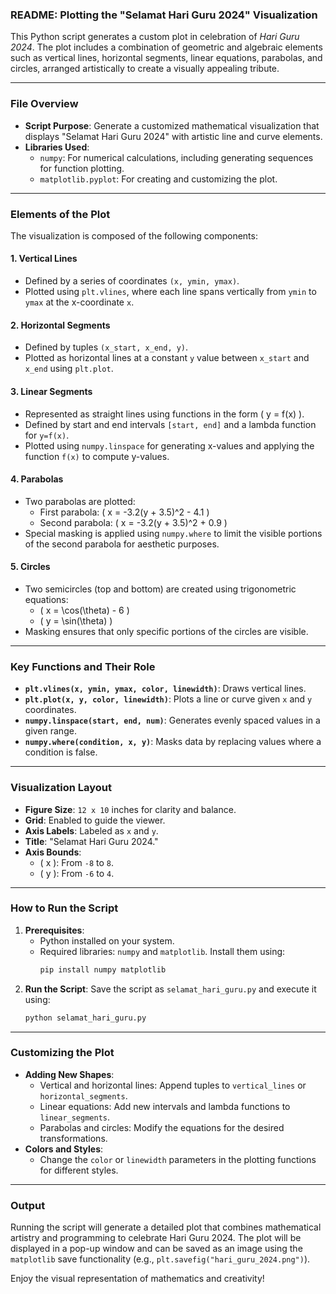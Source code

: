 ### README: Plotting the "Selamat Hari Guru 2024" Visualization

This Python script generates a custom plot in celebration of *Hari Guru 2024*. The plot includes a combination of geometric and algebraic elements such as vertical lines, horizontal segments, linear equations, parabolas, and circles, arranged artistically to create a visually appealing tribute.

---

### **File Overview**
- **Script Purpose**: Generate a customized mathematical visualization that displays "Selamat Hari Guru 2024" with artistic line and curve elements.
- **Libraries Used**:
  - `numpy`: For numerical calculations, including generating sequences for function plotting.
  - `matplotlib.pyplot`: For creating and customizing the plot.

---

### **Elements of the Plot**
The visualization is composed of the following components:

#### 1. **Vertical Lines**
- Defined by a series of coordinates `(x, ymin, ymax)`.
- Plotted using `plt.vlines`, where each line spans vertically from `ymin` to `ymax` at the x-coordinate `x`.

#### 2. **Horizontal Segments**
- Defined by tuples `(x_start, x_end, y)`.
- Plotted as horizontal lines at a constant `y` value between `x_start` and `x_end` using `plt.plot`.

#### 3. **Linear Segments**
- Represented as straight lines using functions in the form \( y = f(x) \).
- Defined by start and end intervals `[start, end]` and a lambda function for `y=f(x)`.
- Plotted using `numpy.linspace` for generating x-values and applying the function `f(x)` to compute y-values.

#### 4. **Parabolas**
- Two parabolas are plotted:
  - First parabola: \( x = -3.2(y + 3.5)^2 - 4.1 \)
  - Second parabola: \( x = -3.2(y + 3.5)^2 + 0.9 \)
- Special masking is applied using `numpy.where` to limit the visible portions of the second parabola for aesthetic purposes.

#### 5. **Circles**
- Two semicircles (top and bottom) are created using trigonometric equations:
  - \( x = \cos(\theta) - 6 \)
  - \( y = \sin(\theta) \)
- Masking ensures that only specific portions of the circles are visible.

---

### **Key Functions and Their Role**
- **`plt.vlines(x, ymin, ymax, color, linewidth)`**: Draws vertical lines.
- **`plt.plot(x, y, color, linewidth)`**: Plots a line or curve given `x` and `y` coordinates.
- **`numpy.linspace(start, end, num)`**: Generates evenly spaced values in a given range.
- **`numpy.where(condition, x, y)`**: Masks data by replacing values where a condition is false.

---

### **Visualization Layout**
- **Figure Size**: `12 x 10` inches for clarity and balance.
- **Grid**: Enabled to guide the viewer.
- **Axis Labels**: Labeled as `x` and `y`.
- **Title**: "Selamat Hari Guru 2024."
- **Axis Bounds**:
  - \( x \): From `-8` to `8`.
  - \( y \): From `-6` to `4`.

---

### **How to Run the Script**
1. **Prerequisites**:
   - Python installed on your system.
   - Required libraries: `numpy` and `matplotlib`. Install them using:
     ```bash
     pip install numpy matplotlib
     ```
2. **Run the Script**:
   Save the script as `selamat_hari_guru.py` and execute it using:
   ```bash
   python selamat_hari_guru.py
   ```

---

### **Customizing the Plot**
- **Adding New Shapes**:
  - Vertical and horizontal lines: Append tuples to `vertical_lines` or `horizontal_segments`.
  - Linear equations: Add new intervals and lambda functions to `linear_segments`.
  - Parabolas and circles: Modify the equations for the desired transformations.
- **Colors and Styles**:
  - Change the `color` or `linewidth` parameters in the plotting functions for different styles.

---

### **Output**
Running the script will generate a detailed plot that combines mathematical artistry and programming to celebrate Hari Guru 2024. The plot will be displayed in a pop-up window and can be saved as an image using the `matplotlib` save functionality (e.g., `plt.savefig("hari_guru_2024.png")`).

Enjoy the visual representation of mathematics and creativity!
